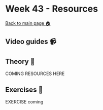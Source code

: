 # Week 43 - Resources

[Back to main page :house:](https://github.com/kokchun/Databehandling-21)

## Video guides :video_camera:

## Theory :book:

COMING RESOURCES HERE

## Exercises :running:

EXERCISE coming